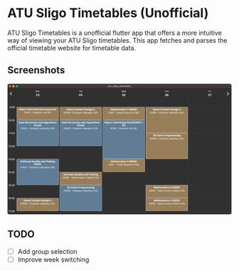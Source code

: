 # ATU Sligo Timetables (Unofficial)

ATU Sligo Timetables is a unofficial flutter app that offers a more intuitive way of viewing your ATU
Sligo timetables. This app fetches and parses the official timetable website for timetable data.

## Screenshots

![The app running on MacOS](https://github.com/Sofiman/AtuSligoTimetables/blob/master/screenshots/macos.png?raw=true)

## TODO

- [ ] Add group selection
- [ ] Improve week switching